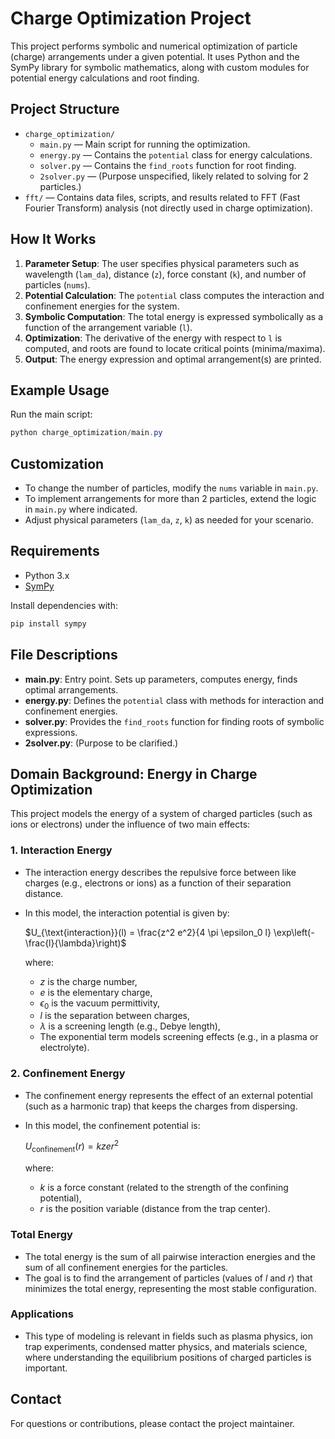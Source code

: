 # Charge Optimization Project

This project performs symbolic and numerical optimization of particle (charge) arrangements under a given potential. It uses Python and the SymPy library for symbolic mathematics, along with custom modules for potential energy calculations and root finding.

## Project Structure

- `charge_optimization/`
  - `main.py` — Main script for running the optimization.
  - `energy.py` — Contains the `potential` class for energy calculations.
  - `solver.py` — Contains the `find_roots` function for root finding.
  - `2solver.py` — (Purpose unspecified, likely related to solving for 2 particles.)
- `fft/` — Contains data files, scripts, and results related to FFT (Fast Fourier Transform) analysis (not directly used in charge optimization).

## How It Works

1. **Parameter Setup**: The user specifies physical parameters such as wavelength (`lam_da`), distance (`z`), force constant (`k`), and number of particles (`nums`).
2. **Potential Calculation**: The `potential` class computes the interaction and confinement energies for the system.
3. **Symbolic Computation**: The total energy is expressed symbolically as a function of the arrangement variable (`l`).
4. **Optimization**: The derivative of the energy with respect to `l` is computed, and roots are found to locate critical points (minima/maxima).
5. **Output**: The energy expression and optimal arrangement(s) are printed.

## Example Usage

Run the main script:

```powershell
python charge_optimization/main.py
```

## Customization

- To change the number of particles, modify the `nums` variable in `main.py`.
- To implement arrangements for more than 2 particles, extend the logic in `main.py` where indicated.
- Adjust physical parameters (`lam_da`, `z`, `k`) as needed for your scenario.

## Requirements

- Python 3.x
- [SymPy](https://www.sympy.org/)

Install dependencies with:

```powershell
pip install sympy
```

## File Descriptions

- **main.py**: Entry point. Sets up parameters, computes energy, finds optimal arrangements.
- **energy.py**: Defines the `potential` class with methods for interaction and confinement energies.
- **solver.py**: Provides the `find_roots` function for finding roots of symbolic expressions.
- **2solver.py**: (Purpose to be clarified.)

## Domain Background: Energy in Charge Optimization

This project models the energy of a system of charged particles (such as ions or electrons) under the influence of two main effects:

### 1. Interaction Energy
- The interaction energy describes the repulsive force between like charges (e.g., electrons or ions) as a function of their separation distance.
- In this model, the interaction potential is given by:
  
  $U_{\text{interaction}}(l) = \frac{z^2 e^2}{4 \pi \epsilon_0 l} \exp\left(-\frac{l}{\lambda}\right)$
  
  where:
  - $z$ is the charge number,
  - $e$ is the elementary charge,
  - $\epsilon_0$ is the vacuum permittivity,
  - $l$ is the separation between charges,
  - $\lambda$ is a screening length (e.g., Debye length),
  - The exponential term models screening effects (e.g., in a plasma or electrolyte).

### 2. Confinement Energy
- The confinement energy represents the effect of an external potential (such as a harmonic trap) that keeps the charges from dispersing.
- In this model, the confinement potential is:
  
  $U_{\text{confinement}}(r) = k z e r^2$
  
  where:
  - $k$ is a force constant (related to the strength of the confining potential),
  - $r$ is the position variable (distance from the trap center).

### Total Energy
- The total energy is the sum of all pairwise interaction energies and the sum of all confinement energies for the particles.
- The goal is to find the arrangement of particles (values of $l$ and $r$) that minimizes the total energy, representing the most stable configuration.

### Applications
- This type of modeling is relevant in fields such as plasma physics, ion trap experiments, condensed matter physics, and materials science, where understanding the equilibrium positions of charged particles is important.




## Contact

For questions or contributions, please contact the project maintainer.
